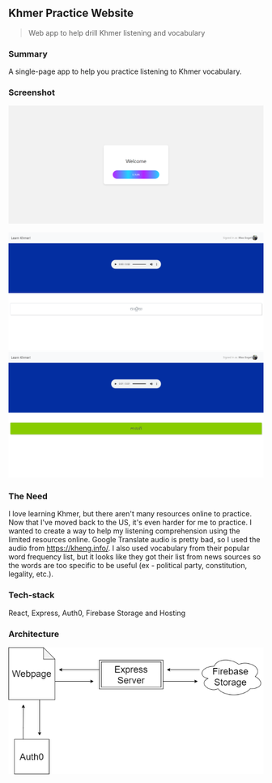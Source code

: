 ## Khmer Practice Website

> Web app to help drill Khmer listening and vocabulary

### Summary

A single-page app to help you practice listening to Khmer vocabulary.

### Screenshot

![screenshot](screenshots/welcome.png)

![screenshot](screenshots/main.png)
![screenshot](screenshots/correct.png)

### The Need

I love learning Khmer, but there aren't many resources online to practice. Now that I've moved back to the US, it's even harder for me to practice. I wanted to create a way to help my listening comprehension using the limited resources online. Google Translate audio is pretty bad, so I used the audio from https://kheng.info/. I also used vocabulary from their popular word frequency list, but it looks like they got their list from news sources so the words are too specific to be useful (ex - political party, constitution, legality, etc.).

### Tech-stack

React, Express, Auth0, Firebase Storage and Hosting

### Architecture

![screenshot](screenshots/architecture.png)
